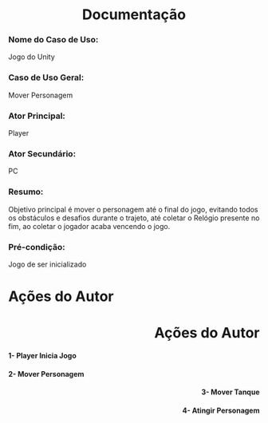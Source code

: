 ## <h1 align= "center"> Documentação </h1>

### Nome do Caso de Uso:
Jogo do Unity

### Caso de Uso Geral:
Mover Personagem

### Ator Principal:
Player

### Ator Secundário:
PC

### Resumo:
Objetivo principal é mover o personagem até o final do jogo, evitando todos os obstáculos
e desafios durante o trajeto, até coletar o Relógio presente no fim, ao coletar o jogador acaba
vencendo o jogo.

### Pré-condição: 
Jogo de ser inicializado
<br>
### <h1>Ações do Autor</h1>
### <h1 align="right">Ações do Autor</h1> 
<h4>1- Player Inicia Jogo</h4>
<h4>2- Mover Personagem</h4>
<h4 align="right">3- Mover Tanque</h4>
<h4 align="right">4- Atingir Personagem</h4>
